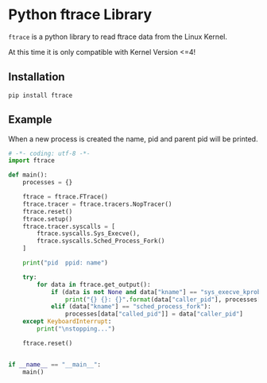 # Python ftrace Library

`ftrace` is a python library to read ftrace data from the Linux Kernel.

At this time it is only compatible with Kernel Version <=4!


## Installation

`pip install ftrace`


## Example

When a new process is created the name, pid and parent pid will be printed.

```python
# -*- coding: utf-8 -*-
import ftrace

def main():
    processes = {}

    ftrace = ftrace.FTrace()
    ftrace.tracer = ftrace.tracers.NopTracer()
    ftrace.reset()
    ftrace.setup()
    ftrace.tracer.syscalls = [
        ftrace.syscalls.Sys_Execve(),
        ftrace.syscalls.Sched_Process_Fork()
    ]

    print("pid  ppid: name")

    try:
        for data in ftrace.get_output():
            if (data is not None and data["kname"] == "sys_execve_kprobe"):
                print("{} {}: {}".format(data["caller_pid"], processes[data["caller_pid"]] if (data["caller_pid"] in processes) else "----", data["filename"]))
            elif (data["kname"] == "sched_process_fork"):
                processes[data["called_pid"]] = data["caller_pid"]
    except KeyboardInterrupt:
        print("\nstopping...")

    ftrace.reset()


if __name__ == "__main__":
    main()
```

